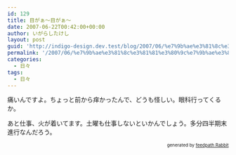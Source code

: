 ```yaml
---
id: 129
title: 目がぁ〜目がぁ〜
date: 2007-06-22T00:42:00+00:00
author: いがらしたけし
layout: post
guid: 'http://indigo-design.dev.test/blog/2007/06/%e7%9b%ae%e3%81%8c%e3%81%81%e3%80%9c%e7%9b%ae%e3%81%8c%e3%81%81%e3%80%9c/'
permalink: '/2007/06/%e7%9b%ae%e3%81%8c%e3%81%81%e3%80%9c%e7%9b%ae%e3%81%8c%e3%81%81%e3%80%9c/'
categories:
  - 日々
tags:
  - 日々
---
```

<p>痛いんですよ。ちょっと前から痒かったんで、どうも怪しい。眼科行ってくるか。</p><p>あと仕事、火が着いてます。土曜も仕事しないといかんでしょう。多分四半期末進行なんだろう。</p><!--feedpath info start--><div style="text-align: right;font-size: 10px">&nbsp;&nbsp;<span>generated by <a href="http://feedpath.jp" title="feedpath Rabbit" target="_blank">feedpath Rabbit</a></span></div><!--feedpath info end-->